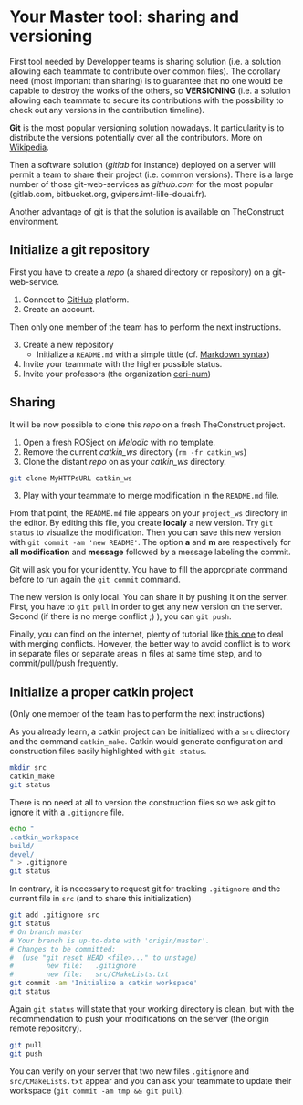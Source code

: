 # Your Master tool: sharing and versioning 

First tool needed by Developper teams is sharing solution (i.e. a solution allowing each teammate to contribute over common files).
The corollary need (most important than sharing) is to guarantee that no one would be capable to destroy the works of the others, so **VERSIONING** (i.e. a solution allowing each teammate to secure its contributions with the possibility to check out any versions in the contribution timeline).

**Git** is the most popular versioning solution nowadays.
It particularity is to distribute the versions potentially over all the contributors. More on [Wikipedia](https://en.wikipedia.org/wiki/Git).

Then a software solution (*gitlab* for instance) deployed on a server will permit a team to share their project (i.e. common versions).
There is a large number of those git-web-services as *github.com* for the most popular (gitlab.com, bitbucket.org, gvipers.imt-lille-douai.fr).

Another advantage of git is that the solution is available on TheConstruct environment.

## Initialize a git repository

First you have to create a *repo* (a shared directory or repository) on a git-web-service.

1. Connect to [GitHub](https://github.com) platform.
2. Create an account.

Then only one member of the team has to perform the next instructions.

3. Create a new repository
   - Initialize a `README.md` with a simple tittle (cf. [Markdown syntax](https://fr.wikipedia.org/wiki/Markdown))
4. Invite your teammate with the higher possible status.
5. Invite your professors (the organization [ceri-num](https://github.com/ceri-num))

## Sharing

It will be now possible to clone this *repo* on a fresh TheConstruct project.

1. Open a fresh ROSject on *Melodic* with no template.
1. Remove the current *catkin_ws* directory (`rm -fr catkin_ws`) 
2. Clone the distant *repo* on as your *catkin_ws* directory.

```bash
git clone MyHTTPsURL catkin_ws
```

3. Play with your teammate to merge modification in the `README.md` file.

From that point, the `README.md` file appears on your `project_ws` directory in the editor.
By editing this file, you create **localy** a new version. 
Try `git status` to visualize the modification.
Then you can save this new version with `git commit -am 'new README'`.
The option **a** and **m** are respectively for **all modification** and 
**message** followed by a message labeling the commit.

Git will ask you for your identity. 
You have to fill the appropriate command before to run again the `git commit` command.

The new version is only local.
You can share it by pushing it on the server. 
First, you have to `git pull` in order to get any new version on the server.
Second (if there is no merge conflict ;) ), you can `git push`.

Finally, you can find on the internet, plenty of tutorial like [this one](https://opensource.com/article/20/4/git-merge-conflict) to deal with merging conflicts.
However, the better way to avoid conflict is to work in separate files or separate areas in files at same time step, and to commit/pull/push frequently.


## Initialize a proper catkin project

(Only one member of the team has to perform the next instructions)

As you already learn, a catkin project can be initialized with a `src` directory and the command `catkin_make`.
Catkin would generate configuration and construction files easily highlighted with `git status`.

```bash
mkdir src
catkin_make
git status
```

There is no need at all to version the construction files so we ask git to ignore it with a `.gitignore` file.

```bash
echo "
.catkin_workspace
build/
devel/
" > .gitignore
git status
```

In contrary, it is necessary to request git for tracking `.gitignore` and the current file in `src` (and to share this initialization)

```bash
git add .gitignore src
git status
# On branch master
# Your branch is up-to-date with 'origin/master'.
# Changes to be committed:
#  (use "git reset HEAD <file>..." to unstage)
#        new file:   .gitignore
#        new file:   src/CMakeLists.txt
git commit -am 'Initialize a catkin workspace'
git status
```

Again `git status` will state that your working directory is clean, but with the recommendation to push your modifications on the server (the origin remote repository).

```bash
git pull
git push
```

You can verify on your server that two new files `.gitignore` and `src/CMakeLists.txt` appear and you can ask your teammate to update their workspace (`git commit -am tmp && git pull`).
